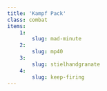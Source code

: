 ```yaml
---
title: 'Kampf Pack'
class: combat
items:
    1:
        slug: mad-minute
    2:
        slug: mp40
    3:
        slug: stielhandgranate
    4:
        slug: keep-firing
---
```

